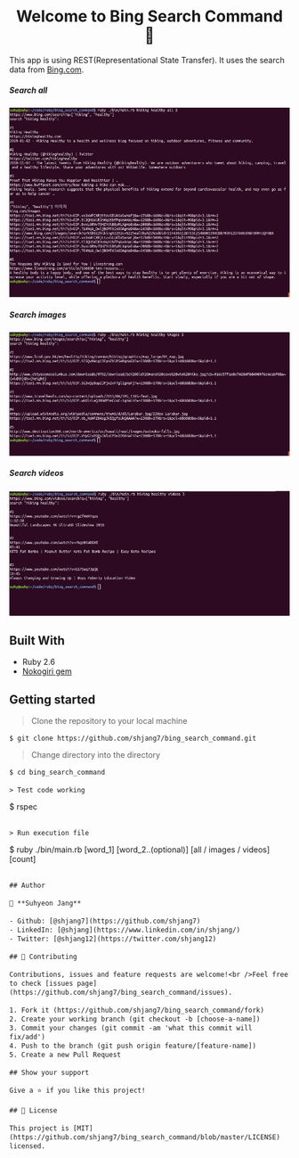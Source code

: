 <h1 align="center">Welcome to Bing Search Command 👋</h1>

This app is using REST(Representational State Transfer).
It uses the search data from [Bing.com](https://www.bing.com/).

##### Search all
![](./screenshots/all.jpg)

##### Search images
![](./screenshots/images.jpg)

##### Search videos
![](./screenshots/videos.jpg)

## Built With

- Ruby 2.6
- [Nokogiri gem](https://github.com/sparklemotion/nokogiri/)

## Getting started

> Clone the repository to your local machine

```
$ git clone https://github.com/shjang7/bing_search_command.git
```

> Change directory into the directory

```
$ cd bing_search_command

> Test code working

```
$ rspec
```

> Run execution file

```
$ ruby ./bin/main.rb [word_1] [word_2..(optional)] [all / images / videos] [count]
```

## Author

👤 **Suhyeon Jang**

- Github: [@shjang7](https://github.com/shjang7)
- LinkedIn: [@shjang](https://www.linkedin.com/in/shjang/)
- Twitter: [@shjang12](https://twitter.com/shjang12)

## 🤝 Contributing

Contributions, issues and feature requests are welcome!<br />Feel free to check [issues page](https://github.com/shjang7/bing_search_command/issues).

1. Fork it (https://github.com/shjang7/bing_search_command/fork)
2. Create your working branch (git checkout -b [choose-a-name])
3. Commit your changes (git commit -am 'what this commit will fix/add')
4. Push to the branch (git push origin feature/[feature-name])
5. Create a new Pull Request

## Show your support

Give a ⭐️ if you like this project!

## 📝 License

This project is [MIT](https://github.com/shjang7/bing_search_command/blob/master/LICENSE) licensed.

